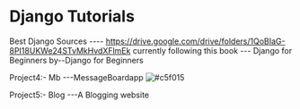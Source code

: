 # Django Tutorials 
Best Django Sources ---- https://drive.google.com/drive/folders/1QoBIaG-8PI18UKWe24STvMkHvdXFlmEk
currently following this book --- Django for Beginners by--Django for Beginners

Project4:- Mb ---MessageBoardapp ![#c5f015](https://via.placeholder.com/15/c5f015/000000?text=+)

Project5:- Blog  ---A Blogging website
